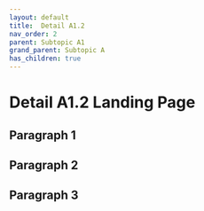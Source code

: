 ```yaml
---
layout: default
title:  Detail A1.2
nav_order: 2
parent: Subtopic A1
grand_parent: Subtopic A
has_children: true
---
```


# Detail A1.2 Landing Page


## Paragraph 1

## Paragraph 2

## Paragraph 3